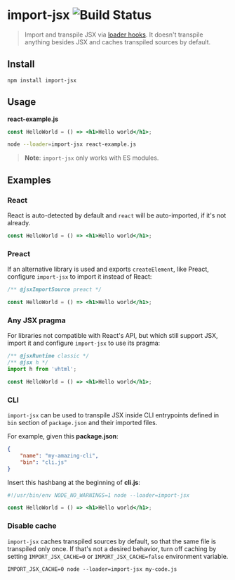 # import-jsx ![Build Status](https://github.com/vadimdemedes/import-jsx/workflows/test/badge.svg)

> Import and transpile JSX via [loader hooks](https://nodejs.org/dist/latest-v18.x/docs/api/esm.html#loaders). It doesn't transpile anything besides JSX and caches transpiled sources by default.

## Install

```console
npm install import-jsx
```

## Usage

**react-example.js**

```jsx
const HelloWorld = () => <h1>Hello world</h1>;
```

```sh
node --loader=import-jsx react-example.js
```

> **Note**:
> `import-jsx` only works with ES modules.

## Examples

### React

React is auto-detected by default and `react` will be auto-imported, if it's not already.

```jsx
const HelloWorld = () => <h1>Hello world</h1>;
```

### Preact

If an alternative library is used and exports `createElement`, like Preact, configure `import-jsx` to import it instead of React:

```jsx
/** @jsxImportSource preact */

const HelloWorld = () => <h1>Hello world</h1>;
```

### Any JSX pragma

For libraries not compatible with React's API, but which still support JSX, import it and configure `import-jsx` to use its pragma:

```jsx
/** @jsxRuntime classic */
/** @jsx h */
import h from 'vhtml';

const HelloWorld = () => <h1>Hello world</h1>;
```

### CLI

`import-jsx` can be used to transpile JSX inside CLI entrypoints defined in `bin` section of `package.json` and their imported files.

For example, given this **package.json**:

```json
{
	"name": "my-amazing-cli",
	"bin": "cli.js"
}
```

Insert this hashbang at the beginning of **cli.js**:

```jsx
#!/usr/bin/env NODE_NO_WARNINGS=1 node --loader=import-jsx

const HelloWorld = () => <h1>Hello world</h1>;
```

### Disable cache

`import-jsx` caches transpiled sources by default, so that the same file is transpiled only once.
If that's not a desired behavior, turn off caching by setting `IMPORT_JSX_CACHE=0` or `IMPORT_JSX_CACHE=false` environment variable.

```console
IMPORT_JSX_CACHE=0 node --loader=import-jsx my-code.js
```
